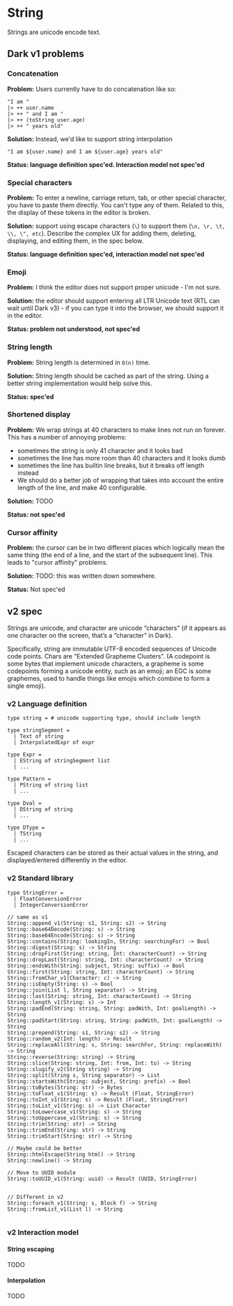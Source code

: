 # String

Strings are unicode encode text.

## Dark v1 problems

### Concatenation

**Problem:** Users currently have to do concatenation like so:

```text
"I am "
|> ++ user.name
|> ++ " and I am "
|> ++ (toString user.age)
|> ++ " years old"
```

**Solution:** Instead, we'd like to support string interpolation

```text
"I am ${user.name} and I am ${user.age} years old"
```

**Status: language definition spec'ed. Interaction model not spec'ed**

### Special characters

**Problem:** To enter a newline, carriage return, tab, or other special character, you have to paste them directly. You can't type any of them. Related to this, the display of these tokens in the editor is broken.

**Solution:** support using escape characters \(`\`\) to support them \(`\n, \r, \t, \\, \", etc`\). Describe the complex UX for adding them, deleting, displaying, and editing them, in the spec below.

**Status: language definition spec'ed, interaction model not spec'ed**

### Emoji

**Problem:** I think the editor does not support proper unicode - I'm not sure.

**Solution:** the editor should support entering all LTR Unicode text \(RTL can wait until Dark v3\) - if you can type it into the browser, we should support it in the editor.

**Status: problem not understood, not spec'ed**

### String length

**Problem:** String length is determined in `O(n)` time.

**Solution:** String length should be cached as part of the string. Using a better string implementation would help solve this.

**Status: spec'ed**

### Shortened display

**Problem:** We wrap strings at 40 characters to make lines not run on forever. This has a number of annoying problems:

* sometimes the string is only 41 character and it looks bad
* sometimes the line has more room than 40 characters and it looks dumb
* sometimes the line has builtin line breaks, but it breaks off length instead
*  We should do a better job of wrapping that takes into account the entire length of the line, and make 40 configurable.

**Solution:**  TODO

**Status: not spec'ed**

### Cursor affinity

**Problem:** the cursor can be in two different places which logically mean the same thing \(the end of a line, and the start of the subsequent line\). This leads to "cursor affinity" problems.

**Solution:** TODO: this was written down somewhere.

**Status:** Not spec'ed

## v2 spec

Strings are unicode, and character are unicode “characters” \(if it appears as one character on the screen, that’s a “character” in Dark\).

Specifically, string are immutable UTF-8 encoded sequences of Unicode code points. Chars are “Extended Grapheme Clusters”. \(A codepoint is some bytes that implement unicode characters, a grapheme is some codepoints forming a unicode entity, such as an emoji; an EGC is some graphemes, used to handle things like emojis which combine to form a single emoji\).

### v2 Language definition

```text
type string = # unicode supporting type, should include length

type stringSegment = 
  | Text of string 
  | InterpolatedExpr of expr

type Expr = 
  | EString of stringSegment list
  | ...

type Pattern = 
  | PString of string list
  | ...

type Dval =
  | DString of string
  | ...
  
type DType = 
  | TString
  | ...
```

Escaped characters can be stored as their actual values in the string, and displayed/entered differently in the editor.

### v2 Standard library

```text
type StringError = 
  | FloatConversionError
  | IntegerConversionError

// same as v1
String::append_v1(String: s1, String: s2) -> String
String::base64Decode(String: s) -> String
String::base64Encode(String: s) -> String
String::contains(String: lookingIn, String: searchingFor) -> Bool
String::digest(String: s) -> String
String::dropFirst(String: string, Int: characterCount) -> String
String::dropLast(String: string, Int: characterCount) -> String
String::endsWith(String: subject, String: suffix) -> Bool
String::first(String: string, Int: characterCount) -> String
String::fromChar_v1(Character: c) -> String
String::isEmpty(String: s) -> Bool
String::join(List l, String separator) -> String
String::last(String: string, Int: characterCount) -> String
String::length_v1(String: s) -> Int
String::padEnd(String: string, String: padWith, Int: goalLength) -> String
String::padStart(String: string, String: padWith, Int: goalLength) -> String
String::prepend(String: s1, String: s2) -> String
String::random_v2(Int: length) -> Result
String::replaceAll(String: s, String: searchFor, String: replaceWith) -> String
String::reverse(String: string) -> String
String::slice(String: string, Int: from, Int: to) -> String
String::slugify_v2(String string) -> String
String::split(String s, String separator) -> List
String::startsWith(String: subject, String: prefix) -> Bool
String::toBytes(String: str) -> Bytes
String::toFloat_v1(String: s) -> Result (Float, StringError)
String::toInt_v1(String: s) -> Result (Float, StringError)
String::toList_v1(String: s) -> List Character
String::toLowercase_v1(String: s) -> String
String::toUppercase_v1(String: s) -> String
String::trim(String: str) -> String
String::trimEnd(String: str) -> String
String::trimStart(String: str) -> String

// Maybe could be better
String::htmlEscape(String html) -> String
String::newline() -> String

// Move to UUID module
String::toUUID_v1(String: uuid) -> Result (UUID, StringError)


// Different in v2
String::foreach_v1(String: s, Block f) -> String
String::fromList_v1(List l) -> String


```

### v2 Interaction model

#### String escaping

TODO

#### Interpolation

TODO





